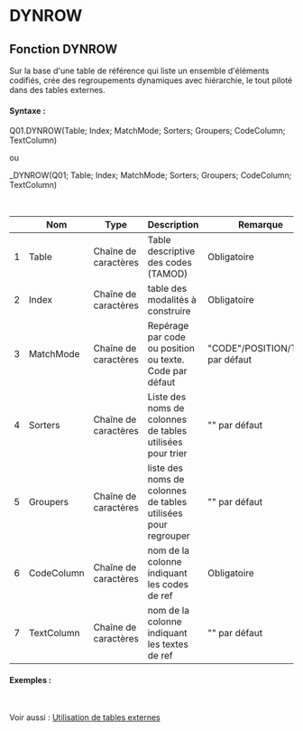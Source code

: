 # DYNROW

## Fonction DYNROW

Sur la base d'une table de référence qui liste un ensemble d'éléments codifiés, crée des regroupements dynamiques avec hiérarchie, le tout piloté dans des tables externes.

#### Syntaxe :&nbsp;

Q01.DYNROW(Table; Index; MatchMode; Sorters; Groupers; CodeColumn; TextColumn)

ou

\_DYNROW(Q01; Table; Index; MatchMode; Sorters; Groupers; CodeColumn; TextColumn)

&nbsp;

| &nbsp; | **Nom** |**Type**|**Description**|**Remarque** |
| --- | --- | --- | --- | --- |
| &#49; | Table | Chaîne de caractères | Table descriptive des codes (TAMOD) | Obligatoire |
| &#50; | Index | Chaîne de caractères | table des modalités à construire | Obligatoire |
| &#51; | MatchMode | Chaîne de caractères | Repérage par code ou position ou texte. Code par défaut | "CODE"/POSITION/TEXT par défaut |
| &#52; | Sorters | Chaîne de caractères | Liste des noms de colonnes de tables utilisées pour trier | "" par défaut |
| &#53; | Groupers | Chaîne de caractères | liste des noms de colonnes de tables utilisées pour regrouper | "" par défaut |
| &#54; | CodeColumn | Chaîne de caractères | nom de la colonne indiquant les codes de ref | Obligatoire |
| &#55; | TextColumn | Chaîne de caractères | nom de la colonne indiquant les textes de ref | "" par défaut |


#### Exemples :

&nbsp;

Voir aussi : [Utilisation de tables externes](<Utilisationdetablesexternes1.md>)